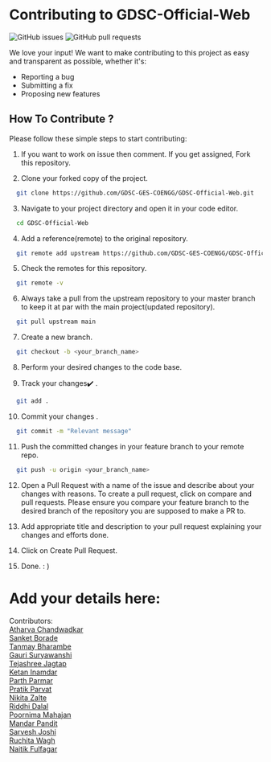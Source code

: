 # Contributing to GDSC-Official-Web

![GitHub issues](https://img.shields.io/github/issues/GDSC-GES-COENGG/GDSC-Official-Web?color=%2300f00)
![GitHub pull requests](https://img.shields.io/github/issues-pr/GDSC-GES-COENGG/GDSC-Official-Web?color=%2300f00)

We love your input! We want to make contributing to this project as easy and transparent as possible, whether it's:
- Reporting a bug
- Submitting a fix
- Proposing new features

## How To Contribute ?

Please follow these simple steps to start contributing:

1. If you want to work on issue then comment. If you get assigned, Fork this repository.

2. Clone your forked copy of the project.

```bash
  git clone https://github.com/GDSC-GES-COENGG/GDSC-Official-Web.git
```
3. Navigate to your project directory and open it in your code editor. 
```bash
  cd GDSC-Official-Web
```
4. Add a reference(remote) to the original repository.
```bash
  git remote add upstream https://github.com/GDSC-GES-COENGG/GDSC-Official-Web.git
```

5. Check the remotes for this repository.
```bash
  git remote -v
```

6. Always take a pull from the upstream repository to your master branch to keep it at par with the main project(updated repository).
```bash
  git pull upstream main
```

7. Create a new branch.
```bash
  git checkout -b <your_branch_name>
```

8. Perform your desired changes to the code base.

9. Track your changes✔️ .
```bash
  git add .
```
 
10. Commit your changes .
```bash
  git commit -m "Relevant message"
```

11. Push the committed changes in your feature branch to your remote repo.
```bash
  git push -u origin <your_branch_name>
```

12. Open a Pull Request with a name of the issue and describe about your changes with reasons. To create a pull request, click on compare and pull requests. Please ensure you compare your feature branch to the desired branch of the repository you are supposed to make a PR to.

13. Add appropriate title and description to your pull request explaining your changes and efforts done.

14. Click on Create Pull Request.

15. Done. : )

# Add your details here:

Contributors:
<br>[Atharva Chandwadkar](https://github.com/atharva21-stack)
<br>[Sanket Borade](https://github.com/Sanket1308)
<br>[Tanmay Bharambe](https://github.com/bharambetr2002)
<br>[Gauri Suryawanshi](https://github.com/Gauri-Suryawanshi)
<br>[Tejashree Jagtap](https://github.com/Tejashree198)
<br>[Ketan Inamdar](https://github.com/inamdarketan)
<br>[Parth Parmar](https://github.com/parth2312)
<br>[Pratik Parvat](https://github.com/Pratikparvat)
<br>[Nikita Zalte](https://github.com/Nikita6118)
<br>[Riddhi Dalal](https://github.com/daisy2748)
<br>[Poornima Mahajan](https://github.com/Poornima164)
<br>[Mandar Pandit](https://github.com/Leo212003)
<br>[Sarvesh Joshi](https://github.com/SavageJoshi)
<br>[Ruchita Wagh](https://github.com/Roxie2003)
<br>[Naitik Fulfagar](https://github.com/NaitikNFulfagar)



